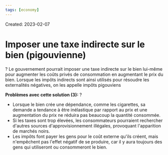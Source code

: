 ```yaml
---
tags: [economy] 
---
```

Created: 2023-02-07

# Imposer une taxe indirecte sur le bien (pigouvienne)
?
Le gouvernement pourrait imposer une taxe indirecte sur le bien lui-même pour augmenter les coûts privés de consommation en augmentant le prix du bien. Lorsque les impôts indirects sont ainsi utilisés pour résoudre les externalités négatives, on les appelle impôts pigouviens

**Problèmes avec cette solution (3):**
?
-   Lorsque le bien crée une dépendance, comme les cigarettes, sa demande a tendance à être inélastique par rapport au prix et une augmentation du prix ne réduira pas beaucoup la quantité consommée.
-   Si les taxes sont trop élevées, les consommateurs pourraient rechercher d'autres sources d'approvisionnement illégales, provoquant l'apparition de marchés noirs.
-   Les impôts font payer les gens pour le coût externe qu'ils créent, mais n'empêchent pas l'effet négatif de se produire, car il y aura toujours des gens qui utiliseront ou consommeront le bien.